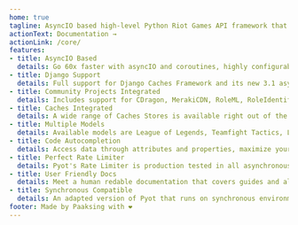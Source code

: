 ```yaml
---
home: true
tagline: AsyncIO based high-level Python Riot Games API framework that encourages rapid development and clean, pragmatic design.
actionText: Documentation →
actionLink: /core/
features:
- title: AsyncIO Based
  details: Go 60x faster with asyncIO and coroutines, highly configurable settings and wide range of tools to speed your I/O tasks.
- title: Django Support
  details: Full support for Django Caches Framework and its new 3.1 async Views, enable as installed app and point your setting modules on your `settings.py` file.
- title: Community Projects Integrated
  details: Includes support for CDragon, MerakiCDN, RoleML, RoleIdentification. DDragon is Forbidden due to incompatible APIs.
- title: Caches Integrated
  details: A wide range of Caches Stores is available right out of the box, we currently have Omnistone(Runtime), RedisCache(RAM), DiskCache(Disk) and MongoDB(NoSQL).
- title: Multiple Models
  details: Available models are League of Legends, Teamfight Tactics, Legends of Runeterra and VALORANT.
- title: Code Autocompletion
  details: Access data through attributes and properties, maximize your code efficiency now with autocompletion.
- title: Perfect Rate Limiter
  details: Pyot's Rate Limiter is production tested in all asynchronous, multithreaded and even multiprocessed environments. Pyot's rate limiters are made for perfectionists.
- title: User Friendly Docs
  details: Meet a human redable documentation that covers guides and all the available high-level and low-level APIs in Pyot.
- title: Synchronous Compatible
  details: An adapted version of Pyot that runs on synchronous environment, exposing part of its API synchronously on Syot.
footer: Made by Paaksing with ❤️
---
```

